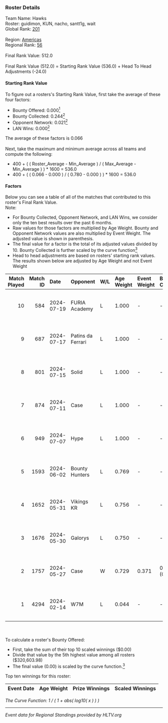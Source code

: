 ### Roster Details<br />
Team Name: Hawks<br />
Roster: guidimon, KUN, nacho, santt1g, wait<br />
Global Rank: [201](../standings_global.md)<br />
<br />
Region: [Americas]( ../standings_americas.md)<br />
Regional Rank: [56]( ../standings_americas.md)<br />
<br />
Final Rank Value:  512.0<br />
<br />
Final Rank Value (512.0) = Starting Rank Value (536.0) + Head To Head Adjustments (-24.0)<br />

#### Starting Rank Value<br />
To figure out a rosters's Starting Rank Value, first take the average of these four factors:<br />
- Bounty Offered: 0.000[<sup>1</sup>](#table2)
- Bounty Collected: 0.244[<sup>2</sup>](#table1)
- Opponent Network: 0.021[<sup>2</sup>](#table1)
- LAN Wins: 0.000[<sup>2</sup>](#table1)

The average of these factors is 0.066<br />
<br />
Next, take the maximum and minimum average across all teams and compute the following:<br />
- 400 + ( ( Roster_Average - Min_Average ) / ( Max_Average - Min_Average ) ) * 1600 = 536.0
- 400 + ( ( 0.066 - 0.000 ) / ( 0.780 - 0.000 ) ) * 1600 = 536.0


#### Factors<br />
Below you can see a table of all of the matches that contributed to this roster's Final Rank Value.<br />
Note:<br />

- For Bounty Collected, Opponent Network, and LAN Wins, we consider only the ten best results over the past 6 months.
- Raw values for those factors are multiplied by Age Weight. Bounty and Opponent Network values are also multiplied by Event Weight. The adjusted value is shown in parenthesis.
- The final value for a factor is the total of its adjusted values divided by 10. Bounty Collected is further scaled by the curve function[<sup>3</sup>](#curveFunction)
- Head to head adjustments are based on rosters' starting rank values. The results shown below are adjusted by Age Weight and not Event Weight
<span id="table1"></span><br />


| Match Played | Match ID | Date       | Opponent          | W/L | Age Weight | Event Weight | Bounty Collected | Opponent Network | LAN Wins  | H2H Adj. | Roster                               |
| -: | -: | :- | :- | :- | :- | :- | :- | :- | :- | -: | :- |
|           10 |      584 | 2024-07-19 | FURIA Academy     | L   | 1.000      | -            | -                | -                | -         |   -15.41 | guidimon, KUN, nacho, santt1g, wait  |
|            9 |      687 | 2024-07-17 | Patins da Ferrari | L   | 1.000      | -            | -                | -                | -         |    -5.71 | guidimon, KUN, nacho, santt1g, wait  |
|            8 |      801 | 2024-07-15 | Solid             | L   | 1.000      | -            | -                | -                | -         |    -4.65 | guidimon, KUN, nacho, santt1g, wait  |
|            7 |      874 | 2024-07-11 | Case              | L   | 1.000      | -            | -                | -                | -         |    -4.10 | guidimon, KUN, nacho, santt1g, wait  |
|            6 |      949 | 2024-07-07 | Hype              | L   | 1.000      | -            | -                | -                | -         |    -3.65 | F4QQ, guidimon, KUN, santt1g, wait   |
|            5 |     1593 | 2024-06-02 | Bounty Hunters    | L   | 0.769      | -            | -                | -                | -         |    -3.36 | ABM, christo, guidimon, KUN, santt1g |
|            4 |     1652 | 2024-05-31 | Vikings KR        | L   | 0.756      | -            | -                | -                | -         |    -4.50 | ABM, christo, guidimon, KUN, santt1g |
|            3 |     1676 | 2024-05-30 | Galorys           | L   | 0.750      | -            | -                | -                | -         |    -2.88 | ABM, christo, guidimon, KUN, santt1g |
|            2 |     1757 | 2024-05-27 | Case              | W   | 0.729      | 0.371        | 0.029 (0.008)    | 0.795 (0.215)    | 0 (0.000) |    20.46 | ABM, christo, guidimon, KUN, santt1g |
|            1 |     4294 | 2024-02-14 | W7M               | L   | 0.044      | -            | -                | -                | -         |    -0.21 | guidimon, KUN, nacho, nasher, PABLEK |

<br />
<span id="table2"></span><br />
To calculate a roster's Bounty Offered:<br />

- First, take the sum of their top 10 scaled winnings ($0.00)
- Divide that value by the 5th highest value among all rosters ($320,603.98)
- The final value (0.00) is scaled by the curve function.[<sup>3</sup>](#curveFunction)

Top ten winnings for this roster:<br />

| Event Date | Age Weight | Prize Winnings | Scaled Winnings |
| :- | -: | :- | :- |


<span id="curveFunction"></span>_The Curve Function: 1 / ( 1 + abs( log10( x ) ) )_<br />

---
_Event data for Regional Standings provided by HLTV.org_<br />
